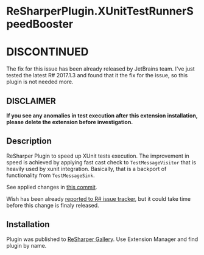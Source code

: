 # ReSharperPlugin.XUnitTestRunnerSpeedBooster

# DISCONTINUED

The fix for this issue has been already released by JetBrains team. I've just tested the latest R# 2017.1.3 and found that it the fix for the issue, so this plugin is not needed more.

## DISCLAIMER
__If you see any anomalies in test execution after this extension installation, please delete the extension before investigation.__

## Description

ReSharper Plugin to speed up XUnit tests execution.
The improvement in speed is achieved by applying fast cast check to `TestMessageVisitor` that is heavily used by xunit integration. Basically, that is a backport of functionality from `TestMessageSink`.

See applied changes in [this commit](https://github.com/Zvirja/xunit/commit/cb6e65fd18c12125f42d3a0672dffc3229382daa).

Wish has been already [reported to R# issue tracker](https://youtrack.jetbrains.com/issue/RSRP-460644), but it could take time before this change is finaly released.

## Installation

Plugin was published to [ReSharper Gallery](https://resharper-plugins.jetbrains.com/packages/AlexPovar.XUnitTestRunnerSpeedBooster/). Use Extension Manager and find plugin by name.


